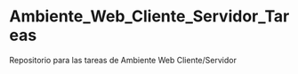 # Ambiente_Web_Cliente_Servidor_Tareas
Repositorio para las tareas de Ambiente Web Cliente/Servidor

